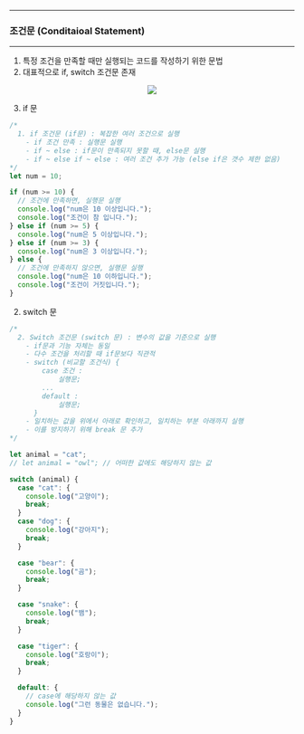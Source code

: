 -----
### 조건문 (Conditaioal Statement)
-----
1. 특정 조건을 만족할 때만 실행되는 코드를 작성하기 위한 문법
2. 대표적으로 if, switch 조건문 존재

<div align="center">
<img src="https://github.com/user-attachments/assets/8c94f8e6-6325-495a-a0f1-dee8c4a713af">
</div>

3. if 문
```js
/*
  1. if 조건문 (if문) : 복잡한 여러 조건으로 실행
    - if 조건 만족 : 실행문 실행
    - if ~ else : if문이 만족되지 못할 때, else문 실행
    - if ~ else if ~ else : 여러 조건 추가 가능 (else if은 갯수 제한 없음)
*/
let num = 10;

if (num >= 10) {
  // 조건에 만족하면, 실행문 실행
  console.log("num은 10 이상입니다.");
  console.log("조건이 참 입니다.");
} else if (num >= 5) {
  console.log("num은 5 이상입니다.");
} else if (num >= 3) {
  console.log("num은 3 이상입니다.");
} else {
  // 조건에 만족하지 않으면, 실행문 실행
  console.log("num은 10 이하입니다.");
  console.log("조건이 거짓입니다.");
}
```

2. switch 문
```js
/*
  2. Switch 조건문 (switch 문) : 변수의 값을 기준으로 실행
    - if문과 기능 자체는 동일
    - 다수 조건을 처리할 때 if문보다 직관적
    - switch (비교할 조건식) {
        case 조건 : 
            실행문;
        ...
        default :
            실행문;  
      }
    - 일치하는 값을 위에서 아래로 확인하고, 일치하는 부분 아래까지 실행
    - 이를 방지하기 위해 break 문 추가
*/

let animal = "cat";
// let animal = "owl"; // 어떠한 값에도 해당하지 않는 값

switch (animal) {
  case "cat": {
    console.log("고양이");
    break;
  }
  case "dog": {
    console.log("강아지");
    break;
  }

  case "bear": {
    console.log("곰");
    break;
  }

  case "snake": {
    console.log("뱀");
    break;
  }

  case "tiger": {
    console.log("호랑이");
    break;
  }

  default: {
    // case에 해당하지 않는 값
    console.log("그런 동물은 없습니다.");
  }
}
```
